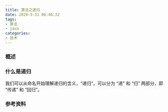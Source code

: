 ```yaml
---
title: 算法之递归
date: 2020-5-31 06:46:32
tags:
- 算法
- java
categories:
- 技术
---
```


### 概述



### 什么是递归

我们可以从命名开始理解递归的含义，“递归”，可以分为 “递” 和 “归” 两部分，即 “传递” 和 “回归”。



<!-- more -->



### 参考资料

